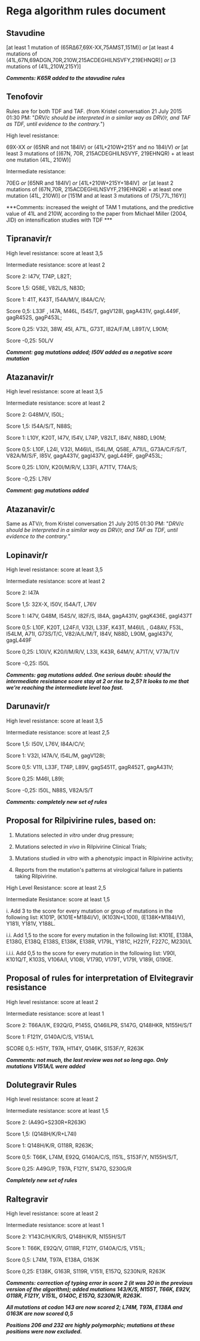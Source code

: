 Rega algorithm rules document 
==============================

## Stavudine

\[at least 1 mutation of (65R∆67,69X-XX,75AMST,151M)\] *or* \[at least 4
mutations of (41L,67N,69ADGN,70R,210W,215ACDEGHILNSVFY,219EHNQR)\] *or*
\[3 mutations of (41L,210W,215Y)\]

***Comments: K65R added to the stavudine rules***


## Tenofovir

Rules are for both TDF and TAF. (from Kristel conversation 21 July 2015 01:30 PM: "*DRV/c should be interpreted in a similar way as DRV/r, and TAF as TDF, until evidence to the contrary.*")

High level resistance:

69X-XX *or* (65NR and not 184IV) or (41L+210W+215Y and no 184I/V) *or*
\[at least 3 mutations of \[(67N, 70R, 215ACDEGHILNSVYF, 219EHNQR) + at
least one mutation (41L, 210W)\]

Intermediate resistance:

70EG *or* \[65NR and 184IV\] *or* \[41L+210W+215Y+184IV\]  *or* \[at
least 2 mutations of (67N,70R, 215ACDEGHILNSVYF,219EHNQR) + at least one
mutation (41L, 210W)\] *or* \[151M and at least 3 mutations of
(75I,77L,116Y)\]

***Comments: increased the weight of TAM 1 mutations, and the predictive
value of 41L and 210W, according to the paper from Michael Miller (2004,
JID) on intensification studies with TDF ***


## Tipranavir/r

High level resistance: score at least 3,5

Intermediate resistance: score at least 2

Score 2: I47V, T74P, L82T;

Score 1,5: Q58E, V82L/S, N83D;

Score 1: 41T, K43T, I54A/M/V, I84A/C/V; 

Score 0,5: L33F , I47A, M46L, I54S/T, gagV128I, gagA431V, gagL449F,
gagR452S, gagP453L;

Score 0,25: V32I, 38W, 45I, A71L, G73T, I82A/F/M, L89T/V, L90M;

Score -0,25: 50L/V

***Comment: gag mutations added; I50V added as a negative score mutation***


## Atazanavir/r

High level resistance: score at least 3,5

Intermediate resistance: score at least 2

Score 2: G48M/V, I50L;

Score 1,5: I54A/S/T, N88S; 

Score 1: L10Y, K20T, I47V, I54V, L74P, V82LT, I84V, N88D, L90M;

Score 0,5: L10F, L24I, V32I, M46I/L, I54L/M, Q58E, A71I/L, G73A/C/F/S/T,
V82A/M/S/F, I85V, gagA431V, gagI437V, gagL449F, gagP453L;

Score 0,25: L10IV, K20I/M/R/V, L33FI, A71TV, T74A/S; 

Score -0,25: L76V

***Comment: gag mutations added***

## Atazanavir/c

Same as ATV/r, from Kristel conversation 21 July 2015 01:30 PM: "*DRV/c should be interpreted in a similar way as DRV/r, and TAF as TDF, until evidence to the contrary.*"


## Lopinavir/r

High level resistance: score at least 3,5

Intermediate resistance: score at least 2

Score 2: I47A

Score 1,5: 32X-X, I50V, I54A/T, L76V

Score 1: I47V, G48M, I54S/V, I82F/S, I84A, gagA431V, gagK436E, gagI437T

Score 0,5: L10F, K20T, L24F/I, V32I, L33F, K43T, M46I/L , G48AV, F53L,
I54LM, A71I, G73S/T/C, V82/A/L/M/T, I84V, N88D, L90M, gagI437V,
gagL449F 

Score 0,25: L10I/V, K20/I/M/R/V, L33I, K43R, 64M/V, A71T/V, V77A/T/V

Score -0,25: I50L 

***Comments: gag mutations added. One serious doubt: should the
intermediate resistance score stay at 2 or rise to 2,5? It looks to me
that we’re reaching the intermediate level too fast.***


## Darunavir/r

High level resistance: score at least 3,5

Intermediate resistance: score at least 2,5

Score 1,5: I50V, L76V, I84A/C/V;

Score 1: V32I, I47A/V, I54L/M, gagV128I;

Score 0,5: V11I, L33F, T74P, L89V, gagS451T, gagR452T, gagA431V;

Score 0,25: M46I, L89I;

Score -0,25: I50L, N88S, V82A/S/T

***Comments: completely new set of rules***

Proposal for Rilpivirine rules, based on:
-----------------------------------------

1.  Mutations selected *in vitro* under drug pressure;

2.  Mutations selected *in vivo* in Rilpivirine Clinical Trials;

3.  Mutations studied *in vitro* with a phenotypic impact in Rilpivirine
    activity;

4.  Reports from the mutation's patterns at virological failure in
    patients taking Rilpivirine.

High Level Resistance: score at least 2,5

Intermediate Resistance: score at least 1,5

i\. Add 3 to the score for every mutation or group of mutations in the
following list: K101P, (K101E+M184I/V), (K103N+L100I), (E138K+M184I/V),
Y181I, Y181V, Y188L.

i.i. Add 1,5 to the score for every mutation in the following list:
K101E, E138A, E138G, E138Q, E138S, E138K, E138R, V179L, Y181C, H221Y,
F227C, M230I/L

i.i.i. Add 0,5 to the score for every mutation in the following list:
V90I, K101Q/T, K103S, V106A/I, V108I, V179D, V179T, V179I, V189I, G190E.

Proposal of rules for interpretation of Elvitegravir resistance
---------------------------------------------------------------

High level resistance: score at least 2

Intermediate resistance: score at least 1

Score 2: T66A/I/K, E92Q/G, P145S, Q146ILPR, S147G, Q148HKR, N155H/S/T

Score 1: F121Y, G140A/C/S, V151A/L

SCORE 0,5: H51Y, T97A, H114Y, Q146K, S153F/Y, R263K

***Comments: not much, the last review was not so long ago. Only
mutations V151A/L were added***


## Dolutegravir Rules 

High level resistance: score at least 2

Intermediate resistance: score at least 1,5

Score 2: (A49G+S230R+R263K)

Score 1,5: (Q148H/K/R+L74I)

Score 1: Q148H/K/R, G118R, R263K;

Score 0,5: T66K, L74M, E92Q, G140A/C/S, I151L, S153F/Y, N155H/S/T,

Score 0,25: A49G/P, T97A, F121Y, S147G, S230G/R

***Completely new set of rules***

## Raltegravir

High level resistance: score at least 2

Intermediate resistance: score at least 1

Score 2: Y143C/H/K/R/S, Q148H/K/R, N155H/S/T

Score 1: T66K, E92Q/V, G118R, F121Y, G140A/C/S, V151L;

Score 0,5: L74M, T97A, E138A, G163K

Score 0,25: E138K, G163R, S119R, V151I, E157Q, S230N/R, R263K

***Comments: correction of typing error in score 2 (it was 20 in the
previous version of the algorithm); added mutations 143/K/S, N155T,
T66K, E92V, G118R, F121Y, V151L, G140C, E157Q, S230N/R, R263K.***

***All mutations at codon 143 are now scored 2; L74M, T97A, E138A and
G163K are now scored 0,5***

***Positions 206 and 232 are highly polymorphic; mutations at these
positions were now excluded.***

